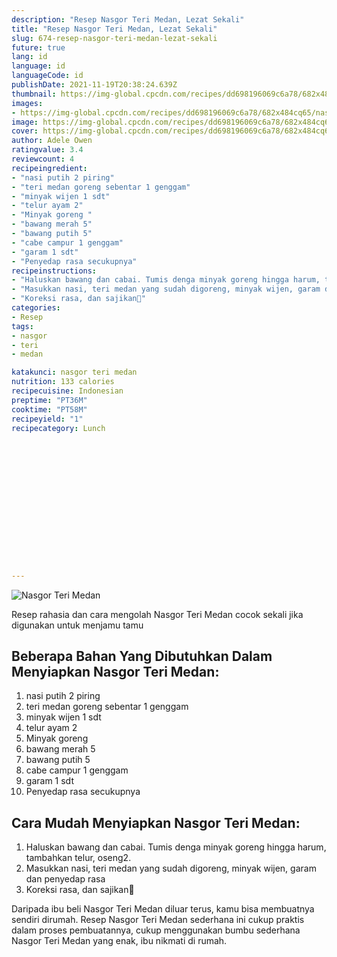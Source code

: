 ```yaml
---
description: "Resep Nasgor Teri Medan, Lezat Sekali"
title: "Resep Nasgor Teri Medan, Lezat Sekali"
slug: 674-resep-nasgor-teri-medan-lezat-sekali
future: true
lang: id
language: id
languageCode: id
publishDate: 2021-11-19T20:38:24.639Z 
thumbnail: https://img-global.cpcdn.com/recipes/dd698196069c6a78/682x484cq65/nasgor-teri-medan-foto-resep-utama.png
images:
- https://img-global.cpcdn.com/recipes/dd698196069c6a78/682x484cq65/nasgor-teri-medan-foto-resep-utama.png
image: https://img-global.cpcdn.com/recipes/dd698196069c6a78/682x484cq65/nasgor-teri-medan-foto-resep-utama.png
cover: https://img-global.cpcdn.com/recipes/dd698196069c6a78/682x484cq65/nasgor-teri-medan-foto-resep-utama.png
author: Adele Owen
ratingvalue: 3.4
reviewcount: 4
recipeingredient:
- "nasi putih 2 piring"
- "teri medan goreng sebentar 1 genggam"
- "minyak wijen 1 sdt"
- "telur ayam 2"
- "Minyak goreng "
- "bawang merah 5"
- "bawang putih 5"
- "cabe campur 1 genggam"
- "garam 1 sdt"
- "Penyedap rasa secukupnya"
recipeinstructions:
- "Haluskan bawang dan cabai. Tumis denga minyak goreng hingga harum, tambahkan telur, oseng2."
- "Masukkan nasi, teri medan yang sudah digoreng, minyak wijen, garam dan penyedap rasa"
- "Koreksi rasa, dan sajikan🥗"
categories:
- Resep
tags:
- nasgor
- teri
- medan

katakunci: nasgor teri medan 
nutrition: 133 calories
recipecuisine: Indonesian
preptime: "PT36M"
cooktime: "PT58M"
recipeyield: "1"
recipecategory: Lunch


     
    
    
    
    
    
    
    
    
    
    
      
    
---
```



![Nasgor Teri Medan](https://img-global.cpcdn.com/recipes/dd698196069c6a78/682x484cq65/nasgor-teri-medan-foto-resep-utama.png)

Resep rahasia dan cara mengolah  Nasgor Teri Medan cocok sekali jika digunakan untuk menjamu tamu

<!--inarticleads1-->

## Beberapa Bahan Yang Dibutuhkan Dalam Menyiapkan Nasgor Teri Medan:

1. nasi putih 2 piring
1. teri medan goreng sebentar 1 genggam
1. minyak wijen 1 sdt
1. telur ayam 2
1. Minyak goreng 
1. bawang merah 5
1. bawang putih 5
1. cabe campur 1 genggam
1. garam 1 sdt
1. Penyedap rasa secukupnya



<!--inarticleads2-->

## Cara Mudah Menyiapkan Nasgor Teri Medan:

1. Haluskan bawang dan cabai. Tumis denga minyak goreng hingga harum, tambahkan telur, oseng2.
1. Masukkan nasi, teri medan yang sudah digoreng, minyak wijen, garam dan penyedap rasa
1. Koreksi rasa, dan sajikan🥗




Daripada ibu beli  Nasgor Teri Medan  diluar terus, kamu  bisa membuatnya sendiri dirumah. Resep  Nasgor Teri Medan  sederhana ini cukup praktis dalam proses pembuatannya, cukup menggunakan bumbu sederhana  Nasgor Teri Medan  yang enak, ibu nikmati di rumah.
